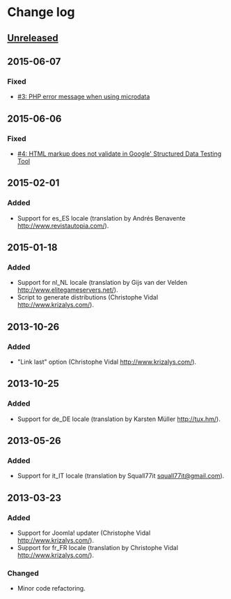 Change log
==========

[Unreleased][unreleased]
------------------------
2015-06-07
---------
### Fixed
- [#3: PHP error message when using microdata][#3]

2015-06-06
----------
### Fixed
- [#4: HTML markup does not validate in Google' Structured Data Testing
Tool][#4]

2015-02-01
----------
### Added
- Support for es_ES locale (translation by Andrés Benavente
<http://www.revistautopia.com/>).

2015-01-18
----------
### Added
- Support for nl_NL locale (translation by Gijs van der Velden
<http://www.elitegameservers.net/>).
- Script to generate distributions (Christophe Vidal
<http://www.krizalys.com/>).

2013-10-26
----------
### Added
- "Link last" option (Christophe Vidal <http://www.krizalys.com/>).

2013-10-25
----------
### Added
- Support for de_DE locale (translation by Karsten Müller <http://tux.hm/>).

2013-05-26
----------
### Added
- Support for it_IT locale (translation by Squall77it
<squall77it@gmail.com>).

2013-03-23
----------
### Added
- Support for Joomla! updater (Christophe Vidal <http://www.krizalys.com/>).
- Support for fr_FR locale (translation by Christophe Vidal
<http://www.krizalys.com/>).

### Changed
- Minor code refactoring.

[unreleased]: https://github.com/krizalys/breadcrumbs/compare/1.0.4...HEAD
[#3]:         https://bitbucket.org/krizalys/breadcrumbs/issue/3/php-error-message-when-using-microdata
[#4]:         https://bitbucket.org/krizalys/breadcrumbs/issue/4/html-markup-does-not-validate-in-google
